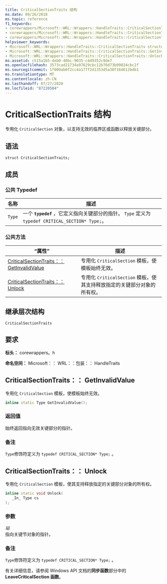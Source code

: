 ```yaml
---
title: CriticalSectionTraits 结构
ms.date: 09/26/2018
ms.topic: reference
f1_keywords:
- corewrappers/Microsoft::WRL::Wrappers::HandleTraits::CriticalSectionTraits
- corewrappers/Microsoft::WRL::Wrappers::HandleTraits::CriticalSectionTraits::GetInvalidValue
- corewrappers/Microsoft::WRL::Wrappers::HandleTraits::CriticalSectionTraits::Unlock
helpviewer_keywords:
- Microsoft::WRL::Wrappers::HandleTraits::CriticalSectionTraits structure
- Microsoft::WRL::Wrappers::HandleTraits::CriticalSectionTraits::GetInvalidValue method
- Microsoft::WRL::Wrappers::HandleTraits::CriticalSectionTraits::Unlock method
ms.assetid: c515a1b5-4eb0-40bc-9035-c4d9352c9de7
ms.openlocfilehash: 3573cad21734a97629cbc12b76d73b99024cbc2f
ms.sourcegitcommit: 1f009ab0f2cc4a177f2d1353d5a38f164612bdb1
ms.translationtype: MT
ms.contentlocale: zh-CN
ms.lasthandoff: 07/27/2020
ms.locfileid: "87220504"
---
```

# <a name="criticalsectiontraits-structure"></a>CriticalSectionTraits 结构

专用化 `CriticalSection` 对象，以支持无效的临界区或函数以释放关键部分。

## <a name="syntax"></a>语法

```
struct CriticalSectionTraits;
```

## <a name="members"></a>成员

### <a name="public-typedefs"></a>公共 Typedef

名称   | 描述
------ | -----------------------------------------------------------------------------------------------------------------
`Type` | 一个 **`typedef`** ，它定义指向关键部分的指针。 `Type` 定义为 `typedef CRITICAL_SECTION* Type;`。

### <a name="public-methods"></a>公共方法

“属性”                                                       | 描述
---------------------------------------------------------- | -----------------
[CriticalSectionTraits：： GetInvalidValue](#getinvalidvalue) | 专用化 `CriticalSection` 模板，使模板始终无效。
[CriticalSectionTraits：： Unlock](#unlock)                   | 专用化 `CriticalSection` 模板，使其支持释放指定的关键部分对象的所有权。

## <a name="inheritance-hierarchy"></a>继承层次结构

`CriticalSectionTraits`

## <a name="requirements"></a>要求

**标头：** corewrappers。h

**命名空间：** Microsoft：： WRL：：包装：： HandleTraits

## <a name="criticalsectiontraitsgetinvalidvalue"></a><a name="getinvalidvalue"></a>CriticalSectionTraits：： GetInvalidValue

专用化 `CriticalSection` 模板，使模板始终无效。

```cpp
inline static Type GetInvalidValue();
```

### <a name="return-value"></a>返回值

始终返回指向无效关键部分的指针。

### <a name="remarks"></a>备注

`Type`修饰符定义为 `typedef CRITICAL_SECTION* Type;` 。

## <a name="criticalsectiontraitsunlock"></a><a name="unlock"></a>CriticalSectionTraits：： Unlock

专用化 `CriticalSection` 模板，使其支持释放指定的关键部分对象的所有权。

```cpp
inline static void Unlock(
   _In_ Type cs
);
```

### <a name="parameters"></a>参数

*站*<br/>
指向关键节对象的指针。

### <a name="remarks"></a>备注

`Type`修饰符定义为 `typedef CRITICAL_SECTION* Type;` 。

有关详细信息，请参阅 Windows API 文档的**同步函数**部分中的**LeaveCriticalSection 函数**。
